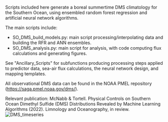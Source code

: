 Scripts included here generate a boreal summertime DMS climatology for the Southern Ocean, using ensembled random forest regression and artificial neural network algorithms.

The main scripts include: 
* SO_DMS_build_models.py: main script processing/interpolating data and building the RFR and ANN ensembles.
* SO_DMS_analysis.py: main script for analysis, with code computing flux calculations and generating figures.

See "Ancillary_Scripts" for subfunctions producing processing steps applied to predictor data, sea-air flux calculations, the neural network design, and mapping templates. 

All observational DMS data can be found in the NOAA PMEL repository (https://saga.pmel.noaa.gov/dms/).

Relevant publication: McNabb & Tortell. Physical Controls on Southern Ocean Dimethyl Sulfide (DMS) Distributions Revealed by Machine Learning Algorithms (2022). Limnology and Oceanography, in review.
![DMS_timeseries](https://user-images.githubusercontent.com/68400556/161633959-1ebbbef7-d62e-46d0-a7e0-d35cf432577e.gif)
